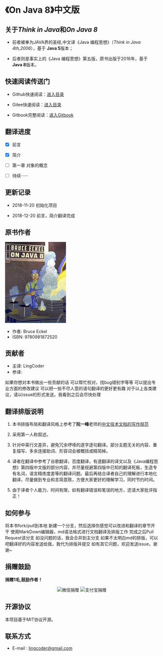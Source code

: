 # 《On Java 8》中文版

## 关于*Think in Java*和*On Java 8*

 * 前者被奉为JAVA界的圣经,中文译《Java 编程思想》（*Think in Java 4th,2006*），基于 **Java 5**版本；

* 后者则是事实上的《Java 编程思想》第五版，原书出版于2016年，基于 **Java 8**版本。


## 快速阅读传送门

- Github快速阅读：[进入目录](https://github.com/LingCoder/OnJava8/blob/master/SUMMARY.md)

- Gitee快速阅读：[进入目录](https://gitee.com/lingcoder/OnJava8/blob/master/README.md)

- Gitbook完整阅读：[进入Gitbook](https://lingcoder.gitbook.io/onjava8)


## 翻译进度
- [x] 前言 
- [x] 简介 
- [ ] 第一章 对象的概念
- [ ] 待续······


## 更新记录

- 2018-11-20  初始化项目

- 2018-12-20 前言，简介翻译完成

  
## 原书作者

<div align="left">
<img src="https://raw.githubusercontent.com/LingCoder/OnJava8/master/cover_small.jpg"  alt="cover_small"/>
 </div>

* 作者: Bruce Eckel 
* ISBN: 9780981872520

## 贡献者

* 主译: LingCoder
* 参译:  

如果你想对本书做出一些贡献的话
可以帮忙校对，找bug错别字等等
可以提出专业方面的修改建议
可以把一些不尽人意的语句翻译的更好更有趣
对于以上各类建议，请以issue的形式发送，我看到之后会尽快处理


## 翻译排版说明

1. 本书排版布局和翻译风格上参考了**阮一峰**老师的[中文技术文档的写作规范](https://github.com/ruanyf/document-style-guide)

2. 采用第一人称叙述。

3. 针对中英行文差异，避免冗余啰嗦的逐字逐句翻译。部分主题无关的内容、重复描写、多余连接助词、形容词会被概括或精简掉。

3. 译者在翻译中参考了谷歌翻译，百度翻译，有道翻译的译文以及《Java编程思想》第四版中文版的部分内容，并尽量规避第四版中已知的翻译死板，生造专有名词，语言精炼度差等的翻译问题。最后再结合译者自己的理解进行本地化翻译，尽量做到专业和言简意赅，方便大家更好的理解学习，同时节约时间。

4. 由于译者个人能力、时间有限，如有翻译错误和笔误的地方，还请大家批评指正！


## 如何参与

将本书fork/pull到本地
新建一个分支，然后选择你感觉可以改进和翻译的章节开干
使用MarkDown编辑器，md语法格式进行文档翻译及排版工作
完成之后Pull Request该分支
如没问题的话，我会合并到主分支
如果不太明白md的排版，可以吧翻译好的内容发送给我，我代为排版并提交
如有其它问题，欢迎发送issue，谢谢~

## 捐赠鼓励

**捐赠1毛,鼓励作者！**

<div align="center">
<img src="https://raw.githubusercontent.com/LingCoder/OnJava8/master/images/wechat.PNG"  alt="微信捐赠" height="320"width="320" title="微信捐赠"/>
<img src="https://raw.githubusercontent.com/LingCoder/OnJava8/master/images/alipay.PNG"  alt="支付宝捐赠" title="支付宝捐赠"  height="320"width="320"/>
 </div>

## 开源协议

本项目基于MIT协议开源。

## 联系方式

* E-mail : <lingcoder@gmail.com>




